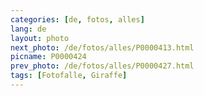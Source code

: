 ```yaml
---
categories: [de, fotos, alles]
lang: de
layout: photo
next_photo: /de/fotos/alles/P0000413.html
picname: P0000424
prev_photo: /de/fotos/alles/P0000427.html
tags: [Fotofalle, Giraffe]
---
```

